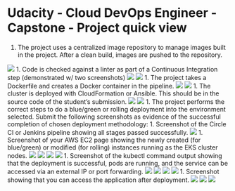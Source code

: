 # Udacity - Cloud DevOps Engineer - Capstone - Project quick view

1. The project uses a centralized image repository to manage images built in the project. After a clean build, images are pushed to the repository.
<img src="images/dockerhub_repo.png" />
1. Code is checked against a linter as part of a Continuous Integration step (demonstrated w/ two screenshots)
<img src="images/CI_fail_lint_app.png" />
<img src="images/CI_fix_lint_app.png" />
1. The project takes a Dockerfile and creates a Docker container in the pipeline.
<img src="images/circleci_build_image.png" />
<img src="images/circleci_push_image.png" />
1. The cluster is deployed with CloudFormation or Ansible. This should be in the source code of the student’s submission.
<img src="images/aws_cloudformation_network_stack.png" />
<img src="images/aws_cloudformation_cluster_stack.png" />
1. The project performs the correct steps to do a blue/green or rolling deployment into the environment selected. Submit the following screenshots as evidence of the successful completion of chosen deployment methodology:
    1. Screenshot of the Circle CI or Jenkins pipeline showing all stages passed successfully.
    <img src="images/circleci_full_success_pipeline.png" />
    1. Screenshot of your AWS EC2 page showing the newly created (for blue/green) or modified (for rolling) instances running as the EKS cluster nodes.
    <img src="images/aws_ec2-instances.png" />
    <img src="images/aws_eks-cluster.png" />
    <img src="images/eks_kubectl_get_nodes.png" />
    <img src="images/rolling_success.png" />
    1. Screenshot of the kubectl command output showing that the deployment is successful, pods are running, and the service can be accessed via an external IP or port forwarding.
    <img src="images/eks_with_ingress.png" />
    <img src="images/circleci_deploy_success_to_v2.png" />
    <img src="images/eks_success_rolling_out.png" />
    <img src="images/eks_pods_switch.png" />
    1. Screenshot showing that you can access the application after deployment.
    <img src="images/eks_with_ingress_result.png" />
    <img src="images/website_initial_app_on_eks.png" />
    <img src="images/website_result_after_deploy_v2.png" />
